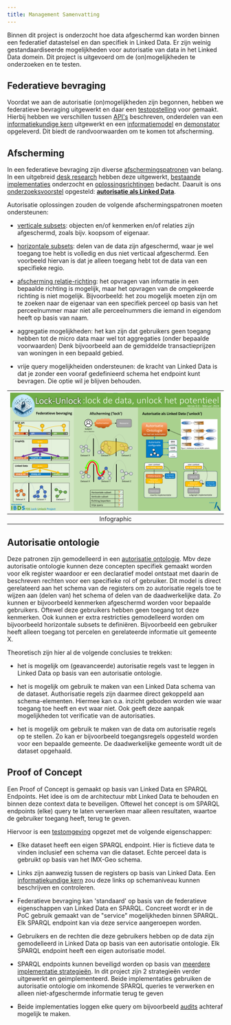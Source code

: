 ```yaml
---
title: Management Samenvatting
---
```

Binnen dit project is onderzocht hoe data afgeschermd kan worden binnen een federatief datastelsel
en dan specifiek in Linked Data. Er zijn weinig gestandaardiseerde mogelijkheden voor autorisatie
van data in het Linked Data domein. Dit project is uitgevoerd om de (on)mogelijkheden te onderzoeken
en te testen.

## Federatieve bevraging

Voordat we aan de autorisatie (on)mogelijkheden zijn begonnen, hebben we federatieve bevraging uitgewerkt en daar een [testopstelling](./federatieve-bevraging/testopstelling.md) voor gemaakt. Hierbij hebben we verschillen tussen [API's](./federatieve-bevraging/apis.md) beschreven, onderdelen van een [informatiekundige kern](./federatieve-bevraging/informatiekundigekern.md) uitgewerkt en een [informatiemodel](./federatieve-bevraging/informatiemodel.md) en [demonstator](./federatieve-bevraging/demonstrator.md) opgeleverd.
Dit biedt de randvoorwaarden om te komen tot afscherming.

## Afscherming

In een federatieve bevraging zijn diverse
[afschermingspatronen](./afscherming/afschermingspatronen.md) van belang. In een uitgebreid [desk
research](./afscherming/index.md#leeswijzer) hebben deze uitgewerkt, [bestaande
implementaties](./afscherming/bestaande-implementaties.md) onderzocht en
[oplossingsrichtingen](./afscherming/oplossingsrichtingen.md) bedacht. Daaruit is ons
[onderzoeksvoorstel](./afscherming/onderzoeksvoorstel.md) opgesteld: **[autorisatie als Linked
Data](./afscherming/oplossingsrichtingen.md#autorisatie-als-linked-data)**.

Autorisatie oplossingen zouden de volgende afschermingspatronen moeten ondersteunen:

- [verticale subsets](./afscherming/afschermingspatronen.md#toegang-tot-een-subset): objecten en/of
  kenmerken en/of relaties zijn afgeschermd, zoals bijv. koopsom of eigenaar.

- [horizontale subsets](./afscherming/afschermingspatronen.md#toegang-tot-een-subset): delen van de
  data zijn afgeschermd, waar je wel toegang toe hebt is volledig en dus niet verticaal afgeschermd.
  Een voorbeeld hiervan is dat je alleen toegang hebt tot de data van een specifieke regio.

- [afscherming
  relatie-richting](./afscherming/afschermingspatronen.md#toegang-tot-data-in-een-bepaalde-richting):
  het opvragen van informatie in een bepaalde richting is mogelijk, maar het opvragen van de
  omgekeerde richting is niet mogelijk. Bijvoorbeeld: het zou mogelijk moeten zijn om te zoeken naar
  de eigenaar van een specifiek perceel op basis van het perceelnummer maar niet alle perceelnummers
  die iemand in eigendom heeft op basis van naam.

- aggregatie mogelijkheden: het kan zijn dat gebruikers geen toegang hebben tot de micro data maar
  wel tot aggregaties (onder bepaalde voorwaarden) Denk bijvoorbeeld aan de gemiddelde
  transactieprijzen van woningen in een bepaald gebied.

- vrije query mogelijkheiden ondersteunen: de kracht van Linked Data is dat je zonder een vooraf
  gedefinieerd schema het endpoint kunt bevragen. Die optie wil je blijven behouden.

| ![Infographic](images/infographic.png) |
| :--: |
| Infographic |


## Autorisatie ontologie

Deze patronen zijn gemodelleerd in een [autorisatie
ontologie](./opleveringen.md#autorisatie-ontologie). Mbv deze autorisatie ontologie kunnen deze
concepten specifiek gemaakt worden voor elk register waardoor er een declaratief model ontstaat met
daarin de beschreven rechten voor een specifieke rol of gebruiker. Dit model is direct gerelateerd
aan het schema van de registers om zo autorisatie regels toe te wijzen aan (delen van) het schema of
delen van de daadwerkelijke data. Zo kunnen er bijvoorbeeld kenmerken afgeschermd worden voor
bepaalde gebruikers. Oftewel deze gebruikers hebben geen toegang tot deze kenmerken. Ook kunnen er
extra restricties gemodelleerd worden om bijvoorbeeld horizontale subsets te definiëren.
Bijvoorbeeld een gebruiker heeft alleen toegang tot percelen en gerelateerde informatie uit gemeente
X. 

Theoretisch zijn hier al de volgende conclusies te trekken:

- het is mogelijk om (geavanceerde) autorisatie regels vast te leggen in Linked Data op basis van
  een autorisatie ontologie.

- het is mogelijk om gebruik te maken van een Linked Data schema van de dataset. Authorisatie regels
  zijn daarmee direct gekoppeld aan schema-elementen. Hiermee kan o.a. inzicht geboden worden wie
  waar toegang toe heeft en evt waar niet. Ook geeft deze aanpak mogelijkheden tot verificatie van
  de autorisaties.                      

- het is mogelijk om gebruik te maken van de data om autorisatie regels op te stellen. Zo kan er
  bijvoorbeeld toegangsregels opgesteld worden voor een bepaalde gemeente. De daadwerkelijke
  gemeente wordt uit de dataset opgehaald.

## Proof of Concept

Een Proof of Concept is gemaakt op basis van Linked Data en SPARQL Endpoints. Het idee is om de
architectuur mbt Linked Data te behouden en binnen deze context data te beveiligen. Oftewel het
concept is om SPARQL endpoints (elke) query te laten verwerken maar alleen resultaten, waartoe de
gebruiker toegang heeft, terug te geven. 

Hiervoor is een [testomgeving](./federatieve-bevraging/demonstrator.md) opgezet met de volgende
eigenschappen:

- Elke dataset heeft een eigen SPARQL endpoint. Hier is fictieve data te vinden inclusief een schema
  van die dataset. Echte perceel data is gebruikt op basis van het IMX-Geo schema.

- Links zijn aanwezig tussen de registers op basis van Linked Data. Een [informatiekundige
  kern](./federatieve-bevraging/informatiekundigekern.md) zou deze links op schemaniveau kunnen
  beschrijven en controleren.

- Federatieve bevraging kan 'standaard' op basis van de federatieve eigenschappen van Linked Data en
  SPARQL. Concreet wordt er in de PoC gebruik gemaakt van de "service" mogelijkheden binnen SPARQL.
  Elk SPARQL endpoint kan via deze service aangeroepen worden.

- Gebruikers en de rechten die deze gebruikers hebben op de data zijn gemodelleerd in Linked Data op
  basis van een autorisatie ontologie. Elk SPARQL endpoint heeft een eigen autorisatie model.

- SPARQL endpoints kunnen beveiligd worden op basis van [meerdere implementatie
  strategieën](./autorisatie-als-linkeddata/implementaties/index.md). In dit project zijn 2
  strategieën verder uitgewerkt en geimplementeerd. Beide implementaties gebruiken de autorisatie
  ontologie om inkomende SPARQL queries te verwerken en alleen niet-afgeschermde informatie terug te
  geven

- Beide implementaties loggen elke query om bijvoorbeeld
  [audits](./afscherming/oplossingsrichtingen.md#query-auditing) achteraf mogelijk te maken.

